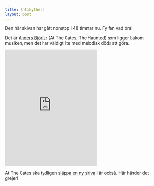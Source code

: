 ```yaml
---
title: Antikythera
layout: post
---
```


Den här skivan har gått nonstop i 48 timmar nu. Fy fan vad bra! 

Det är [Anders Björler](http://en.wikipedia.org/wiki/Anders_Bj%C3%B6rler) (At The Gates, The Haunted) 
som ligger bakom musiken, men det har väldigt lite med melodisk döds att göra. 

<iframe  src="https://embed.spotify.com/?uri=spotify:track:0NqMkfefTkYdMSg1X6mzRv" width="300" height="380" frameborder="0" allowtransparency="true"></iframe>

At The Gates ska tydligen [släppa en ny skiva](http://loudwire.com/at-the-gates-confirm-new-album-fall-2014/) i år också. Här händer det grejer!